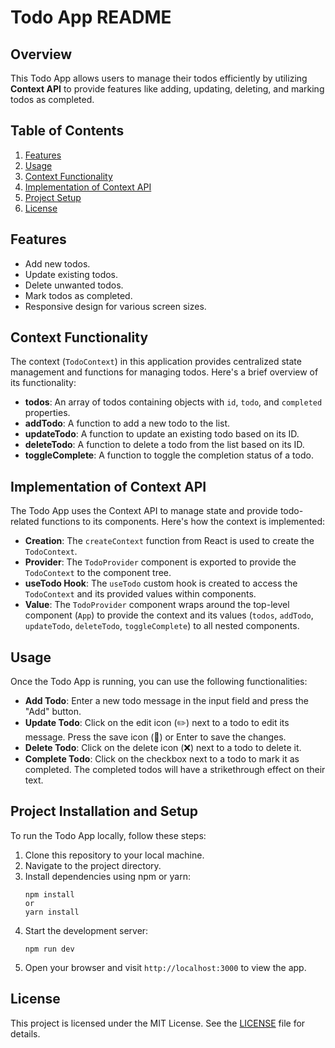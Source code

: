 # Todo App README

## Overview
This Todo App allows users to manage their todos efficiently by utilizing **Context API** to provide features like adding, updating, deleting, and marking todos as completed.

## Table of Contents
1. [Features](#features)
2. [Usage](#usage)
3. [Context Functionality](#context-functionality)
4. [Implementation of Context API](#implementation-of-context-api)
5. [Project Setup](#project-installation-and-setup)
6. [License](#license)

## Features
- Add new todos.
- Update existing todos.
- Delete unwanted todos.
- Mark todos as completed.
- Responsive design for various screen sizes.

## Context Functionality
The context (`TodoContext`) in this application provides centralized state management and functions for managing todos. Here's a brief overview of its functionality:
- **todos**: An array of todos containing objects with `id`, `todo`, and `completed` properties.
- **addTodo**: A function to add a new todo to the list.
- **updateTodo**: A function to update an existing todo based on its ID.
- **deleteTodo**: A function to delete a todo from the list based on its ID.
- **toggleComplete**: A function to toggle the completion status of a todo.

## Implementation of Context API
The Todo App uses the Context API to manage state and provide todo-related functions to its components. Here's how the context is implemented:
- **Creation**: The `createContext` function from React is used to create the `TodoContext`.
- **Provider**: The `TodoProvider` component is exported to provide the `TodoContext` to the component tree.
- **useTodo Hook**: The `useTodo` custom hook is created to access the `TodoContext` and its provided values within components.
- **Value**: The `TodoProvider` component wraps around the top-level component (`App`) to provide the context and its values (`todos`, `addTodo`, `updateTodo`, `deleteTodo`, `toggleComplete`) to all nested components.

## Usage
Once the Todo App is running, you can use the following functionalities:
- **Add Todo**: Enter a new todo message in the input field and press the "Add" button.
- **Update Todo**: Click on the edit icon (✏️) next to a todo to edit its message. Press the save icon (📁) or Enter to save the changes.
- **Delete Todo**: Click on the delete icon (❌) next to a todo to delete it.
- **Complete Todo**: Click on the checkbox next to a todo to mark it as completed. The completed todos will have a strikethrough effect on their text.

## Project Installation and Setup
To run the Todo App locally, follow these steps:
1. Clone this repository to your local machine.
2. Navigate to the project directory.
3. Install dependencies using npm or yarn:
    ```
    npm install
    or
    yarn install
    ```
4. Start the development server:
    ```
    npm run dev
    ```
5. Open your browser and visit `http://localhost:3000` to view the app.

## License
This project is licensed under the MIT License. See the [LICENSE](LICENSE) file for details.
